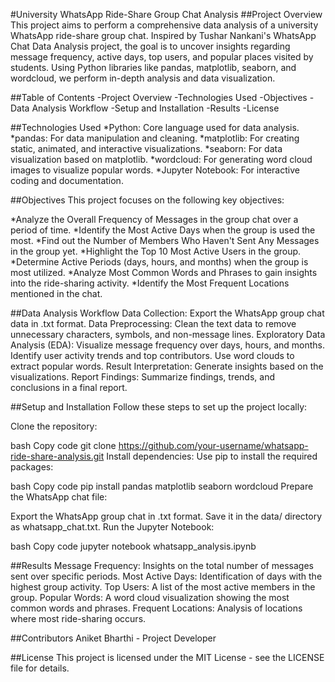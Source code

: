 #University WhatsApp Ride-Share Group Chat Analysis
##Project Overview
This project aims to perform a comprehensive data analysis of a university WhatsApp ride-share group chat. Inspired by Tushar Nankani's WhatsApp Chat Data Analysis project, the goal is to uncover insights regarding message frequency, active days, top users, and popular places visited by students. Using Python libraries like pandas, matplotlib, seaborn, and wordcloud, we perform in-depth analysis and data visualization.

##Table of Contents
-Project Overview
-Technologies Used
-Objectives
-Data Analysis Workflow
-Setup and Installation
-Results
-License

##Technologies Used
*Python: Core language used for data analysis.
*pandas: For data manipulation and cleaning.
*matplotlib: For creating static, animated, and interactive visualizations.
*seaborn: For data visualization based on matplotlib.
*wordcloud: For generating word cloud images to visualize popular words.
*Jupyter Notebook: For interactive coding and documentation.


##Objectives
This project focuses on the following key objectives:

*Analyze the Overall Frequency of Messages in the group chat over a period of time.
*Identify the Most Active Days when the group is used the most.
*Find out the Number of Members Who Haven't Sent Any Messages in the group yet.
*Highlight the Top 10 Most Active Users in the group.
*Determine Active Periods (days, hours, and months) when the group is most utilized.
*Analyze Most Common Words and Phrases to gain insights into the ride-sharing activity.
*Identify the Most Frequent Locations mentioned in the chat.

##Data Analysis Workflow
Data Collection: Export the WhatsApp group chat data in .txt format.
Data Preprocessing: Clean the text data to remove unnecessary characters, symbols, and non-message lines.
Exploratory Data Analysis (EDA):
Visualize message frequency over days, hours, and months.
Identify user activity trends and top contributors.
Use word clouds to extract popular words.
Result Interpretation: Generate insights based on the visualizations.
Report Findings: Summarize findings, trends, and conclusions in a final report.

##Setup and Installation
Follow these steps to set up the project locally:

Clone the repository:

bash
Copy code
git clone https://github.com/your-username/whatsapp-ride-share-analysis.git
Install dependencies: Use pip to install the required packages:

bash
Copy code
pip install pandas matplotlib seaborn wordcloud
Prepare the WhatsApp chat file:

Export the WhatsApp group chat in .txt format.
Save it in the data/ directory as whatsapp_chat.txt.
Run the Jupyter Notebook:

bash
Copy code
jupyter notebook whatsapp_analysis.ipynb

##Results
Message Frequency: Insights on the total number of messages sent over specific periods.
Most Active Days: Identification of days with the highest group activity.
Top Users: A list of the most active members in the group.
Popular Words: A word cloud visualization showing the most common words and phrases.
Frequent Locations: Analysis of locations where most ride-sharing occurs.

##Contributors
Aniket Bharthi - Project Developer

##License
This project is licensed under the MIT License - see the LICENSE file for details.


